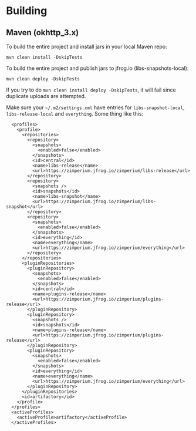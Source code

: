 Building
============

Maven (okhttp_3.x)
------------------

To build the entire project and install jars in your local Maven repo:
```
mvn clean install -DskipTests
```

To build the entire project and publish jars to jfrog.io (libs-snapshots-local):
```
mvn clean deploy -DskipTests
```

If you try to do `mvn clean install deploy -DskipTests`, it will fail since 
duplicate uploads are attempted.

Make sure your `~/.m2/settings.xml` have entries for `libs-snapshot-local`,
`libs-release-local` and `everything`.  Some thing like this:
```
  <profiles>
    <profile>
      <repositories>
        <repository>
          <snapshots>
            <enabled>false</enabled>
          </snapshots>
          <id>central</id>
          <name>libs-release</name>
          <url>https://zimperium.jfrog.io/zimperium/libs-release</url>
        </repository>
        <repository>
          <snapshots />
          <id>snapshots</id>
          <name>libs-snapshot</name>
          <url>https://zimperium.jfrog.io/zimperium/libs-snapshot</url>
        </repository>
        <repository>
          <snapshots>
            <enabled>false</enabled>
          </snapshots>
          <id>everything</id>
          <name>everything</name>
          <url>https://zimperium.jfrog.io/zimperium/everything</url>
        </repository>
      </repositories>
      <pluginRepositories>
        <pluginRepository>
          <snapshots>
            <enabled>false</enabled>
          </snapshots>
          <id>central</id>
          <name>plugins-release</name>
          <url>https://zimperium.jfrog.io/zimperium/plugins-release</url>
        </pluginRepository>
        <pluginRepository>
          <snapshots />
          <id>snapshots</id>
          <name>plugins-release</name>
          <url>https://zimperium.jfrog.io/zimperium/plugins-release</url>
        </pluginRepository>
        <pluginRepository>
          <snapshots>
            <enabled>false</enabled>
          </snapshots>
          <id>everything</id>
          <name>everything</name>
          <url>https://zimperium.jfrog.io/zimperium/everything</url>
        </pluginRepository>
      </pluginRepositories>
      <id>artifactory</id>
    </profile>
  </profiles>
  <activeProfiles>
    <activeProfile>artifactory</activeProfile>
  </activeProfiles>
```
